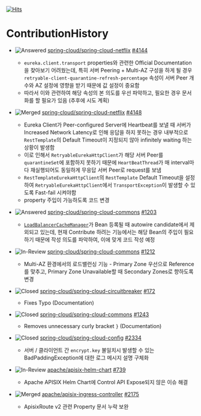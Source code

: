 [![Hits](https://hits.seeyoufarm.com/api/count/incr/badge.svg?url=https%3A%2F%2Fgithub.com%2Fkworkbee%2FContributionHistory&count_bg=%2379C83D&title_bg=%23555555&icon=&icon_color=%23E7E7E7&title=hits&edge_flat=false)](https://hits.seeyoufarm.com)

# ContributionHistory

- ![Answered](https://img.shields.io/badge/-answered-brightgreen) [spring-cloud/spring-cloud-netflix](https://github.com/spring-cloud/spring-cloud-netflix) [#4144](https://github.com/spring-cloud/spring-cloud-netflix/pull/4144)
  - `eureka.client.transport` properties와 관련한 Official Documentation을 찾아보기 어려웠는데, 특히 서버 Peering + Multi-AZ 구성을 하게 될 경우 `retryable-client-quarantine-refresh-percentage` 속성이 서버 Peer 개수와 AZ 설정에 영향을 받기 때문에 값 설정이 중요함
  - 따라서 이와 관련하여 해당 속성의 본 의도를 우선 파악하고, 필요한 경우 문서화를 할 필요가 있음 (추후에 시도 계획)

- ![Merged](https://img.shields.io/badge/-merged-brightgreen) [spring-cloud/spring-cloud-netflix](https://github.com/spring-cloud/spring-cloud-netflix) [#4148](https://github.com/spring-cloud/spring-cloud-netflix/pull/4148)
  - Eureka Client가 Peer-configured Server에 Heartbeat를 보낼 때 서버가 Increased Network Latency로 인해 응답을 하지 못하는 경우 내부적으로 `RestTemplate`의 Default Timeout이 지정되지 않아 infinitely waiting 하는 상황이 발생함
  - 이로 인해서 `RetryableEurekaHttpClient`가 해당 서버 Peer를 `quarantineSet`에 포함하지 못하기 때문에 `HeartBeatThread`가 매 interval마다 재실행되어도 동일하게 무응답 서버 Peer로 request를 보냄
  - `RestTemplateEurekaHttpClient`의 `RestTemplate` Default Timeout을 설정하여 `RetryableEurekaHttpClient`에서 `TransportException`이 발생할 수 있도록 Fast-fail 시켜야함
  - property 주입이 가능하도록 코드 변경

- ![Answered](https://img.shields.io/badge/-answered-brightgreen) [spring-cloud/spring-cloud-commons](https://github.com/spring-cloud/spring-cloud-commons/issues/1203) [#1203](https://github.com/spring-cloud/spring-cloud-commons/issues/1203)
  - [`LoadBalancerCacheManager`](https://github.com/spring-cloud/spring-cloud-commons/blob/main/spring-cloud-loadbalancer/src/main/java/org/springframework/cloud/loadbalancer/config/LoadBalancerCacheAutoConfiguration.java#L106)가 Bean 등록될 때 autowire candidate에서 제외되고 있는데, 현재 Contribute 하려는 기능에서는 해당 Bean의 주입이 필요하기 때문에 작성 의도를 파악하여, 이에 맞게 코드 작성 예정

- ![In-Review](https://img.shields.io/badge/-in%20review-red) [spring-cloud/spring-cloud-commons](https://github.com/spring-cloud/spring-cloud-commons/pull/1212) [#1212](https://github.com/spring-cloud/spring-cloud-commons/pull/1212)
  - Multi-AZ 환경에서의 로드밸런싱 기능 - Primary Zone 우선으로 Reference를 맞추고, Primary Zone Unavailable할 때 Secondary Zones로 향하도록 변경

- ![Closed](https://img.shields.io/badge/-closed-brightgreen) [spring-cloud/spring-cloud-circuitbreaker](https://github.com/spring-cloud/spring-cloud-circuitbreaker/pull/172) [#172](https://github.com/spring-cloud/spring-cloud-circuitbreaker/pull/172)
  - Fixes Typo (Documentation)

- ![Closed](https://img.shields.io/badge/-closed-brightgreen) [spring-cloud/spring-cloud-commons](https://github.com/spring-cloud/spring-cloud-commons/pull/1243) [#1243](https://github.com/spring-cloud/spring-cloud-commons/pull/1243)
  - Removes unnecessary curly bracket `}` (Documentation)

- ![Closed](https://img.shields.io/badge/-closed-brightgreen) [spring-cloud/spring-cloud-config](https://github.com/spring-cloud/spring-cloud-config/pull/2334) [#2334](https://github.com/spring-cloud/spring-cloud-config/pull/2334)
  - 서버 / 클라이언트 간 `encrypt.key` 불일치시 발생할 수 있는 BadPaddingException에 대한 로그 메시지 설명 구체화

- ![In-Review](https://img.shields.io/badge/-in%20review-red) [apache/apisix-helm-chart](https://github.com/apache/apisix-helm-chart/) [#739](https://github.com/apache/apisix-helm-chart/pull/739)
  - Apache APISIX Helm Chart에 Control API Expose되지 않은 이슈 해결

- ![Merged](https://img.shields.io/badge/-merged-brightgreen) [apache/apisix-ingress-controller](https://github.com/apache/apisix-ingress-controller) [#2175](https://github.com/apache/apisix-ingress-controller/pull/2175)
  - ApisixRoute v2 관련 Property 문서 누락 보완 
